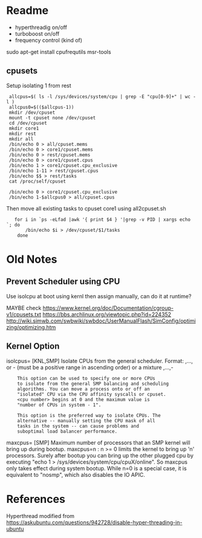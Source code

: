 
# Readme

- hyperthreadig on/off
- turboboost on/off
- frequency control (kind of)


 sudo apt-get install cpufrequtils msr-tools


## cpusets
	
Setup isolating 1 from rest
```
 allcpus=$( ls -l /sys/devices/system/cpu | grep -E "cpu[0-9]+" | wc -l )
 allcpus0=$(($allcpus-1))
 mkdir /dev/cpuset
 mount -t cpuset none /dev/cpuset
 cd /dev/cpuset
 mkdir core1
 mkdir rest
 mkdir all
 /bin/echo 0 > all/cpuset.mems
 /bin/echo 0 > core1/cpuset.mems
 /bin/echo 0 > rest/cpuset.mems
 /bin/echo 0 > core1/cpuset.cpus
 /bin/echo 1 > core1/cpuset.cpu_exclusive
 /bin/echo 1-11 > rest/cpuset.cpus
 /bin/echo $$ > rest/tasks
 cat /proc/self/cpuset

 /bin/echo 0 > core1/cpuset.cpu_exclusive
 /bin/echo 1-$allcpus0 > all/cpuset.cpus
```

Then move all existing tasks to cpuset core1 using all2cpuset.sh
```
   for i in `ps -eLfad |awk '{ print $4 } '|grep -v PID | xargs echo `; do 
	   /bin/echo $i > /dev/cpuset/$1/tasks
	done
```
# Old Notes 

## Prevent Scheduler using CPU

Use isolcpu at boot using kernl then assign manually, can do it at runtime? 

MAYBE check
https://www.kernel.org/doc/Documentation/cgroup-v1/cpusets.txt
https://bbs.archlinux.org/viewtopic.php?id=224352
http://wiki.simwb.com/swbwiki/swbdoc/UserManualFlash/SimConfig/optimizing/optimizing.htm

## Kernel Option
isolcpus=   [KNL,SMP] Isolate CPUs from the general scheduler.
            Format:
            <cpu number>,...,<cpu number>
            or
            <cpu number>-<cpu number>
            (must be a positive range in ascending order)
            or a mixture
            <cpu number>,...,<cpu number>-<cpu number>

        This option can be used to specify one or more CPUs
        to isolate from the general SMP balancing and scheduling
        algorithms. You can move a process onto or off an
        "isolated" CPU via the CPU affinity syscalls or cpuset.
        <cpu number> begins at 0 and the maximum value is
        "number of CPUs in system - 1".

        This option is the preferred way to isolate CPUs. The
        alternative -- manually setting the CPU mask of all
        tasks in the system -- can cause problems and
        suboptimal load balancer performance.

maxcpus=        [SMP] Maximum number of processors that an SMP kernel
                        will bring up during bootup.  maxcpus=n : n >= 0 limits
                        the kernel to bring up 'n' processors. Surely after
                        bootup you can bring up the other plugged cpu by executing
                        "echo 1 > /sys/devices/system/cpu/cpuX/online". So maxcpus
                        only takes effect during system bootup.
                        While n=0 is a special case, it is equivalent to "nosmp",
                        which also disables the IO APIC.

# References
Hyperthread modified from 
https://askubuntu.com/questions/942728/disable-hyper-threading-in-ubuntu
